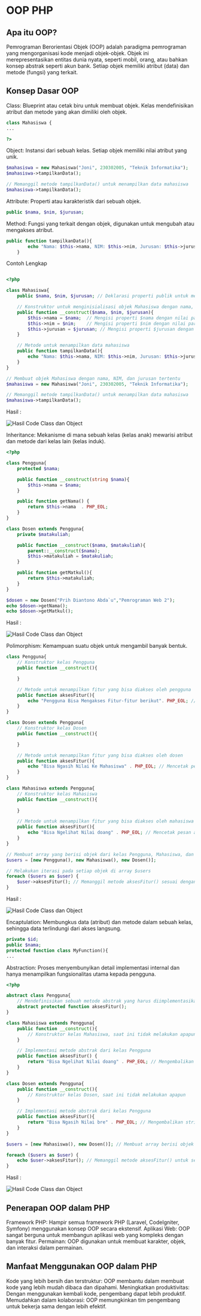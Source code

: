 # OOP PHP

## Apa itu OOP?

Pemrograman Berorientasi Objek (OOP) adalah paradigma pemrograman yang mengorganisasi kode menjadi objek-objek. Objek ini merepresentasikan entitas dunia nyata, seperti mobil, orang, atau bahkan konsep abstrak seperti akun bank. Setiap objek memiliki atribut (data) dan metode (fungsi) yang terkait.

## Konsep Dasar OOP

Class: Blueprint atau cetak biru untuk membuat objek. Kelas mendefinisikan atribut dan metode yang akan dimiliki oleh objek.

```php
class Mahasiswa {
...

?>
```

Object: Instansi dari sebuah kelas. Setiap objek memiliki nilai atribut yang unik.
```php
$mahasiswa = new Mahasiswa("Joni", 230302005, "Teknik Informatika");
$mahasiswa->tampilkanData();

// Memanggil metode tampilkanData() untuk menampilkan data mahasiswa
$mahasiswa->tampilkanData();

```

Attribute: Properti atau karakteristik dari sebuah objek.

```php
public $nama, $nim, $jurusan;

```


Method: Fungsi yang terkait dengan objek, digunakan untuk mengubah atau mengakses atribut.

```php
public function tampilkanData(){
        echo "Nama: $this->nama, NIM: $this->nim, Jurusan: $this->jurusan";
    }
```

Contoh Lengkap

```php

<?php 

class Mahasiswa{
    public $nama, $nim, $jurusan; // Deklarasi properti publik untuk menyimpan data mahasiswa

    // Konstruktor untuk menginisialisasi objek Mahasiswa dengan nama, NIM, dan jurusan
    public function __construct($nama, $nim, $jurusan){
        $this->nama = $nama;  // Mengisi properti $nama dengan nilai parameter $nama
        $this->nim = $nim;    // Mengisi properti $nim dengan nilai parameter $nim
        $this->jurusan = $jurusan; // Mengisi properti $jurusan dengan nilai parameter $jurusan
    }

    // Metode untuk menampilkan data mahasiswa
    public function tampilkanData(){
        echo "Nama: $this->nama, NIM: $this->nim, Jurusan: $this->jurusan"; // Mencetak data mahasiswa dalam format string
    }
}

// Membuat objek Mahasiswa dengan nama, NIM, dan jurusan tertentu
$mahasiswa = new Mahasiswa("Joni", 230302005, "Teknik Informatika");

// Memanggil metode tampilkanData() untuk menampilkan data mahasiswa
$mahasiswa->tampilkanData();


```

Hasil :

![Hasil Code Class dan Object](assets/classnobject.png)

Inheritance: Mekanisme di mana sebuah kelas (kelas anak) mewarisi atribut dan metode dari kelas lain (kelas induk).

```php
<?php 

class Pengguna{
    protected $nama;

    public function __construct(string $nama){
        $this->nama = $nama;
    }   

    public function getNama() {
        return $this->nama  . PHP_EOL;
    }
}

class Dosen extends Pengguna{
    private $matakuliah;

    public function __construct($nama, $matakuliah){
        parent::__construct($nama);
        $this->matakuliah = $matakuliah;
    }

    public function getMatkul(){
        return $this->matakuliah;
    }
}

$dosen = new Dosen("Prih Diantono Abda`u","Pemrograman Web 2");
echo $dosen->getNama();
echo $dosen->getMatkul();
```

Hasil :

![Hasil Code Class dan Object](assets/Inheritance.png)

Polimorphism: Kemampuan suatu objek untuk mengambil banyak bentuk.

```php
class Pengguna{
    // Konstruktor kelas Pengguna
    public function __construct(){

    }

    // Metode untuk menampilkan fitur yang bisa diakses oleh pengguna
    public function aksesFitur(){
        echo "Pengguna Bisa Mengakses Fitur-fitur berikut". PHP_EOL; // Mencetak pesan akses fitur untuk pengguna umum
    }
}

class Dosen extends Pengguna{
    // Konstruktor kelas Dosen
    public function __construct(){

    }

    // Metode untuk menampilkan fitur yang bisa diakses oleh dosen
    public function aksesFitur(){
        echo "Bisa Ngasih Nilai Ke Mahasiswa" . PHP_EOL; // Mencetak pesan akses fitur spesifik untuk dosen
    }
}

class Mahasiswa extends Pengguna{
    // Konstruktor kelas Mahasiswa
    public function __construct(){
    
    }

    // Metode untuk menampilkan fitur yang bisa diakses oleh mahasiswa
    public function aksesFitur(){
        echo "Bisa Ngelihat Nilai doang" . PHP_EOL; // Mencetak pesan akses fitur spesifik untuk mahasiswa
    }
}

// Membuat array yang berisi objek dari kelas Pengguna, Mahasiswa, dan Dosen
$users = [new Pengguna(), new Mahasiswa(), new Dosen()];

// Melakukan iterasi pada setiap objek di array $users
foreach ($users as $user) {
    $user->aksesFitur(); // Memanggil metode aksesFitur() sesuai dengan kelas dari objek yang bersangkutan
}

```

Hasil :

![Hasil Code Class dan Object](assets/Polymorphism.png)

Encaptulation: Membungkus data (atribut) dan metode dalam sebuah kelas, sehingga data terlindungi dari akses langsung.

```php
private $id;
public $nama;
protected function class MyFunction(){
...
```


Abstraction: Proses menyembunyikan detail implementasi internal dan
hanya menampilkan fungsionalitas utama kepada pengguna. 

```php
<?php 

abstract class Pengguna{
    // Mendefinisikan sebuah metode abstrak yang harus diimplementasikan oleh kelas turunan
    abstract protected function aksesFitur();
}

class Mahasiswa extends Pengguna{
    public function __construct(){
        // Konstruktor kelas Mahasiswa, saat ini tidak melakukan apapun
    }

    // Implementasi metode abstrak dari kelas Pengguna
    public function aksesFitur() {
        return "Bisa Ngelihat Nilai doang" . PHP_EOL; // Mengembalikan string dengan fitur yang dapat diakses oleh Mahasiswa
    }
}

class Dosen extends Pengguna{
    public function __construct(){
        // Konstruktor kelas Dosen, saat ini tidak melakukan apapun
    }

    // Implementasi metode abstrak dari kelas Pengguna
    public function aksesFitur(){
        return "Bisa Ngasih Nilai bre" . PHP_EOL; // Mengembalikan string dengan fitur yang dapat diakses oleh Dosen
    }
}

$users = [new Mahasiswa(), new Dosen()]; // Membuat array berisi objek Mahasiswa dan Dosen

foreach ($users as $user) {
    echo $user->aksesFitur(); // Memanggil metode aksesFitur() untuk setiap objek dan mencetak hasilnya
}

```

Hasil :

![Hasil Code Class dan Object](assets/Abstraction.png)

## Penerapan OOP dalam PHP

Framework PHP: Hampir semua framework PHP (Laravel, CodeIgniter, Symfony) menggunakan konsep OOP secara ekstensif.
Aplikasi Web: OOP sangat berguna untuk membangun aplikasi web yang kompleks dengan banyak fitur.
Permainan: OOP digunakan untuk membuat karakter, objek, dan interaksi dalam permainan.

## Manfaat Menggunakan OOP dalam PHP

Kode yang lebih bersih dan terstruktur: OOP membantu dalam membuat kode yang lebih mudah dibaca dan dipahami.
Meningkatkan produktivitas: Dengan menggunakan kembali kode, pengembang dapat lebih produktif.
Memudahkan dalam kolaborasi: OOP memungkinkan tim pengembang untuk bekerja sama dengan lebih efektif.
